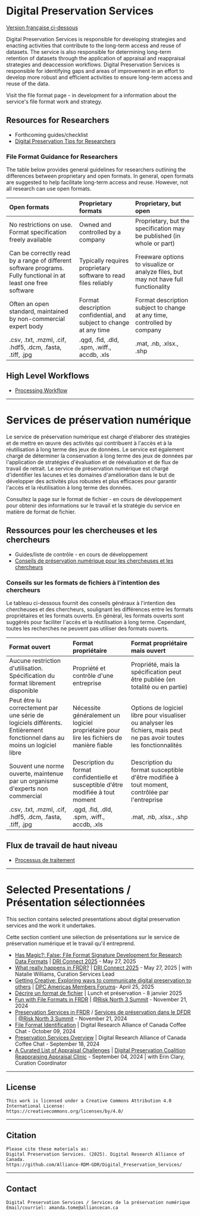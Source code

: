 # Digital Preservation Services 
[Version française ci-dessous](https://github.com/Alliance-RDM-GDR/Digital_Preservation_Services/blob/main/README.md#services-de-pr%C3%A9servation-num%C3%A9rique)

Digital Preservation Services is responsible for developing strategies and enacting activities that contribute to the long-term access and reuse of datasets. The service is also responsible for determining long-term retention of datasets through the application of appraisal and reappraisal strategies and deaccession workflows. Digital Preservation Services is responsible for identifying gaps and areas of improvement in an effort to develop more robust and efficient activities to ensure long-term access and reuse of the data.

Visit the file format page - in development for a information about the service's file format work and strategy.

## Resources for Researchers
- Forthcoming guides/checklist
- [Digital Preservation Tips for Researchers](https://drive.google.com/file/d/1jHsRPGJHTfEn1HEJhGc3M-SMw-d2k7iE/view?usp=drive_link)

### File Format Guidance for Researchers
The table below provides general guidelines for researchers outlining the differences between proprietary and open formats. In general, open formats are suggested to help facilitate long-term access and reuse. However, not all research can use open formats.

| Open formats | Proprietary formats | Proprietary, but open | 
|:-----------|:----------- |:----------- |
| No restrictions on use. Format specification freely available | Owned and controlled by a company | Proprietary, but the specification may be published (in whole or part) |
| Can be correctly read by a range of different software programs. Fully functional in at least one free software | Typically  requires proprietary software to read files reliably | Freeware options to visualize or analyze files, but may not have full functionality |
| Often an open standard, maintained by non-commercial expert body | Format description confidential, and subject to change at any time | Format description subject to change at any time, controlled by company |
| .csv, .txt, .mzml, .cif, .hdf5, .dcm, .fasta, .tiff, .jpg | .qgd, .fid, .dld, .spm, .wiff., accdb, .xls | .mat, .nb, .xlsx., .shp |

## High Level Workflows
- [Processing Workflow](https://drive.google.com/file/d/1EXlT6zM1UyX9DNeldVzEb4Pczu4_JPRN/view?usp=sharing)

---
# Services de préservation numérique
Le service de préservation numérique est chargé d'élaborer des stratégies et de mettre en œuvre des activités qui contribuent à l'accès et à la réutilisation à long terme des jeux de données. Le service est également chargé de déterminer la conservation à long terme des jeux de données par l'application de stratégies d'évaluation et de réévaluation et de flux de travail de retrait. Le service de préservation numérique est chargé d'identifier les lacunes et les domaines d'amélioration dans le but de développer des activités plus robustes et plus efficaces pour garantir l'accès et la réutilisation à long terme des données.

Consultez la page sur le format de fichier - en cours de développement pour obtenir des informations sur le travail et la stratégie du service en matière de format de fichier.

## Ressources pour les chercheuses et les chercheurs
- Guides/liste de contrôle - en cours de développement
- [Conseils de préservation numérique pour les chercheuses et les chercheurs](https://drive.google.com/file/d/1sfiJ_-4bEVdVdncfuUzDDQi9vAMFxPGM/view?usp=drive_link)

### Conseils sur les formats de fichiers à l'intention des chercheurs
Le tableau ci-dessous fournit des conseils généraux à l'intention des chercheuses et des chercheurs, soulignant les différences entre les formats propriétaires et les formats ouverts. En général, les formats ouverts sont suggérés pour faciliter l'accès et la réutilisation à long terme. Cependant, toutes les recherches ne peuvent pas utiliser des formats ouverts.

| Format ouvert | Format propriétaire | Format propriétaire mais ouvert|
|:-----------|:----------- |:----------- |
| Aucune restriction d'utilisation. Spécification du format librement disponible | Propriété et contrôle d'une entreprise | Propriété, mais la spécification peut être publiée (en totalité ou en partie) |
| Peut être lu correctement par une série de logiciels différents. Entièrement fonctionnel dans au moins un logiciel libre | Nécessite généralement un logiciel propriétaire pour lire les fichiers de manière fiable | Options de logiciel libre pour visualiser ou analyser les fichiers, mais peut ne pas avoir toutes les fonctionnalités |
| Souvent une norme ouverte, maintenue par un organisme d'experts non commercial | Description du format confidentielle et susceptible d'être modifiée à tout moment | Description du format susceptible d'être modifiée à tout moment, contrôlée par l'entreprise |
| .csv, .txt, .mzml, .cif, .hdf5, .dcm, .fasta, .tiff, .jpg | .qgd, .fid, .dld, .spm, .wiff., accdb, .xls | .mat, .nb, .xlsx., .shp |

## Flux de travail de haut niveau
- [Processus de traitement](https://drive.google.com/file/d/1EXlT6zM1UyX9DNeldVzEb4Pczu4_JPRN/view?usp=sharing)
  
---
# Selected Presentations / Présentation sélectionnées
This section contains selected presentations about digital preservation services and the work it undertakes. 

Cette section contient une sélection de présentations sur le service de préservation numérique et le travail qu'il entreprend.

- [Has Magic?: False: File Format Signature Development for Research Data Formats](https://drive.google.com/file/d/1OdeyDnRl5rcDpa15mAym21xqVdP7t5aa/view?usp=sharing) | [DRI Connect 2025](https://driconnect.alliancecan.ca/) - May 27, 2025
- [What really happens in FRDR?](https://drive.google.com/file/d/16nky28LH6yl7IqZWdPTZTBMUXN5Bwe-G/view?usp=sharing) | [DRI Connect 2025](https://driconnect.alliancecan.ca/) - May 27, 2025 | with Natalie Williams, Curation Services Lead
- [Getting Creative: Exploring ways to communicate digital preservation to others](https://drive.google.com/file/d/1s-vB1FUZnn3V48H_xvUF-Ev2w1t84zpc/view?usp=sharing) | [DPC Americas Members Forums](https://www.dpconline.org/events/eventdetail/465/-/dpc-members-forum-and-networking-event-americas)- April 25, 2025
- [Décrire un format de fichier](https://drive.google.com/file/d/14qc3ys93W9aC8s8cfzqD4CakL4ZWPmTK/view?usp=drive_link) | Lunch et préservation - 8 janvier 2025
- [Fun with File Formats in FRDR](https://drive.google.com/file/d/1XlD9s58tmgqJHAhjLz9zd8ae5lQqUTD5/view?usp=sharing) | [@Risk North 3 Summit](https://www.carl-abrc.ca/mini-site-page/risk-north-3-safeguarding-the-canadian-digital-record/) - November 21, 2024
- [Preservation Services in FRDR](https://drive.google.com/file/d/19kkTOZuOhB9LuCtUnzxlw4KgzJfumLhG/view?usp=drive_link) / [Services de préservation dans le DFDR](https://drive.google.com/file/d/1zwmgtzRq_QPi79J-ydjDlYwMhZPXIgwR/view?usp=drive_link) | [@Risk North 3 Summit](https://www.carl-abrc.ca/mini-site-page/risk-north-3-safeguarding-the-canadian-digital-record/) - November 21, 2024
- [File Format Identification](https://drive.google.com/file/d/1erJT344W_39mkRKE6kw_zENqaynI7P26/view?usp=drive_link) | Digital Research Alliance of Canada Coffee Chat - October 09, 2024
- [Preservation Services Overview](https://drive.google.com/file/d/1wkrr1CHbThCkCOY4ODrF2jhXOlWvP3M1/view?usp=drive_link) | Digital Research Alliance of Canada Coffee Chat - September 18, 2024 
- [A Curated List of Appraisal Challenges](https://drive.google.com/file/d/14dmBPRjMKPIKJWieYB4CTXNw0E0kE6P7/view?usp=sharing) | [Digital Preservation Coalition Reappraising Appraisal Clinic](https://www.dpconline.org/events/eventdetail/360/-/-) - September 04, 2024 | with Erin Clary, Curation Coordinator

---
## License 

    This work is licensed under a Creative Commons Attribution 4.0 International License:  
    https://creativecommons.org/licenses/by/4.0/

---
## Citation

    Please cite these materials as:  
    Digital Preservation Services. (2025). Digital Research Alliance of Canada.  
    https://github.com/Alliance-RDM-GDR/Digital_Preservation_Services/ 

---
## Contact

    Digital Preservation Services / Services de la préservation numérique 
    Email/courriel: amanda.tome@alliancecan.ca 
